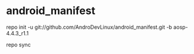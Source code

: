 android_manifest
================

repo init -u git://github.com/AndroDevLinux/android_manifest.git -b aosp-4.4.3_r1.1

repo sync
